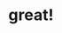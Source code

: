 ---
stars: 5
country: Brazil
title: great!
description: best calendar to sync your life with nature and universe.
---